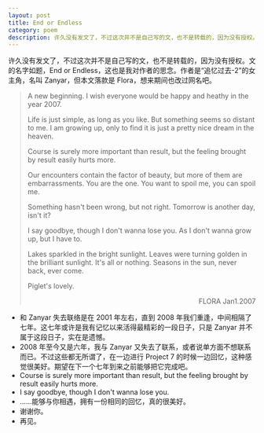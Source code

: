 ```yaml
---
layout: post
title: End or Endless
category: poem
description: 许久没有发文了，不过这次并不是自己写的文，也不是转载的，因为没有授权。
---
```

许久没有发文了，不过这次并不是自己写的文，也不是转载的，因为没有授权。文的名字如题，End or Endless，这也是我对作者的思念。作者是“追忆过去-2”的女主角，名叫 Zanyar，但本文落款是 Flora，想来期间也改过网名吧。  
<blockquote>A new beginning. I wish everyone would be happy and heathy in the year 2007.

Life is just simple, as long as you like. But something seems so distant to me. I am growing up, only to find it is just a pretty nice dream in the heaven.

Course is surely more important than result, but the feeling brought by result easily hurts more.

Our encounters contain the factor of beauty, but more of them are embarrassments. You are the one. You want to spoil me, you can spoil me.

Something hasn't been wrong, but not right. Tomorrow is another day, isn't it?

I say goodbye, though I don't wanna lose you. As I don't wanna grow up, but I have to.

Lakes sparkled in the bright sunlight. Leaves were turning golden in the brilliant sunlight. It's all or nothing. Seasons in the sun, never back, ever come.

Piglet's lovely.
<p style="text-align: right;">FLORA
Jan1.2007</p></blockquote>

* 和 Zanyar 失去联络是在 2001 年左右，直到 2008 年我们重逢，中间相隔了七年。这七年或许是我有记忆以来活得最精彩的一段日子，只是 Zanyar 并不属于这段日子，实在是遗憾。  
* 2008 年至今又是六年，我与 Zanyar 又失去了联系，或者说单方面不想联系而已。不过这些都无所谓了，在一边进行 Project 7 的时候一边回忆，这种感觉很美好。期望在下一个七年到来之前能够把它完成吧。  
* Course is surely more important than result, but the feeling brought by result easily hurts more.  
* I say goodbye, though I don't wanna lose you.  
* ……能够与你相遇，拥有一份相同的回忆，真的很美好。  
* 谢谢你。  
* 再见。  
